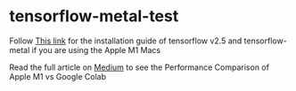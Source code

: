 # tensorflow-metal-test

Follow [This link](https://developer.apple.com/metal/tensorflow-plugin/) for the installation guide of tensorflow v2.5 and tensorflow-metal if you are using the Apple M1 Macs

Read the full article on [Medium](https://medium.com/@r42intailor/gpu-training-on-apple-m1-11fbe672532c?source=friends_link&sk=6f9f29153b0660b42f4594dc659bc49d) to see the Performance Comparison of Apple M1 vs Google Colab
